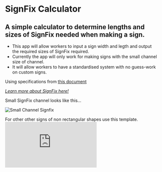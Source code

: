 # SignFix Calculator
## A simple calculator to determine lengths and sizes of SignFix needed when making a sign.

- This app will allow workers to input a sign width and legth and output the required sizes of SignFix required.
- Currently the app will only work for making signs with the small channel size of channel.
- It will allow workers to have a standardised system with no guess-work on custom signs.

Using specifications from [this document](http://www.signfix.co.nz/index.php/important-technical-information-1/signfix-centre-spacing-information)

[*Learn more about SignFix here!*](https://www.signfix.co.nz/index.php/channel-systems/small-channel-new)

Small SignFix channel looks like this...

![Small Channel Signfix](https://www.signfix.co.nz/images/stories/virtuemart/category/Small%20Channel.jpg)



For other other signs of non rectangular shapes use this template.
![Signfix Chart](http://www.signfix.co.nz/images/stories/virtuemart/category/The%20Signfix%20Centre%20Spacing%20Charts%20-%20PW%20&%20RG%20Panels.pdf
)
